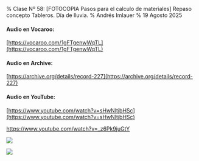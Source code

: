 % Clase Nº 58: [FOTOCOPIA Pasos para el calculo de materiales] Repaso concepto Tableros. Día de lluvia.
% Andrés Imlauer
% 19 Agosto 2025

#### Audio en Vocaroo:

[https://vocaroo.com/1gFTgenwWqTL](https://vocaroo.com/1gFTgenwWqTL)

#### Audio en Archive:

[https://archive.org/details/record-227](https://archive.org/details/record-227)

#### Audio en YouTube:

[https://www.youtube.com/watch?v=sHwNltjbHSc](https://www.youtube.com/watch?v=sHwNltjbHSc)

https://www.youtube.com/watch?v=_z6Pk9juGtY

![](https://blogger.googleusercontent.com/img/b/R29vZ2xl/AVvXsEhXOa40TI1TMvsbisJA8yADrswWjGAPVv-UJoqoSOZ6GdU2pJr6u3GHaN3o0Qu0_MXmSyRMMRKGLgjsKdTBcsIPi7HDYQf3g4GgC6SXjNKLlxlV_xOUorWoUZN8fjR3DoBkdAf38REUaUWLw23U0AsAW5JWblGW4qtcl3fZ2ZvX0h8e-1t3Y2cFNAZppE4/s4160/IMG_20250819_184852889.jpg)

![](https://blogger.googleusercontent.com/img/b/R29vZ2xl/AVvXsEhsCrk6aQgoNmPuzEmyGG7Wfa4XKImJ0745yLZEpb5pdNdlU4kh1o2wglf-2uOUlcl26ESwqOcAecrCVr6cnmJkZB8GEhOc0dITbT4TeoxsmrOvGYnpPSYoom1l5VaJFh80dDdi-F-0nJ-ggGRt0z49Ha730_2NAHoa2ERMvIJDR-BrBG6BUdLzc9STXD8/s4160/IMG_20250819_202932453.jpg)

